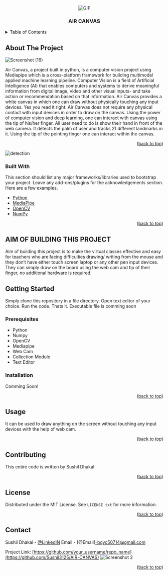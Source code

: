 <div id="top"></div>
<!-- PROJECT LOGO -->
<br />
<div align="center">

![GIF](https://user-images.githubusercontent.com/72722093/156774436-8a394110-87ce-4273-8857-80ca509bc79f.gif)

  </a>

  <h3 align="center">AIR CANVAS</h3>

</div>



<!-- TABLE OF CONTENTS -->
<details>
  <summary>Table of Contents</summary>
  <ol>
    <li>
      <a href="#about-the-project">About The Project</a>
      <ul>
        <li><a href="#built-with">Built With</a></li>
      </ul>
    </li>
    <li>
      <a href="#getting-started">Getting Started</a>
      <ul>
        <li><a href="#prerequisites">Prerequisites</a></li>
        <li><a href="#installation">Installation</a></li>
      </ul>
    </li>
    <li><a href="#usage">Usage</a></li>
    <li><a href="#license">License</a></li>
    <li><a href="#contact">Contact</a></li>
    <li><a href="#acknowledgments">Acknowledgments</a></li>
  </ol>
</details>



<!-- ABOUT THE PROJECT -->
## About The Project

![Screenshot (16)](https://user-images.githubusercontent.com/72722093/156774218-b5856dd8-491c-487f-8e38-ca9018b7a0bc.png)

Air Canvas, a project built in python, is a computer vision project using Mediapipe which is a 
cross-platform framework for building multimodal applied machine learning pipeline. 
Computer Vision is a field of Artificial Intelligence (AI) that enables computers and systems 
to derive meaningful information from digital image, video and other visual inputs- and take 
action or recommendation based on that information.
Air Canvas provides a white canvas in which one can draw without physically touching any 
input devices. Yes you read it right. Air Canvas does not require any physical contact with 
input devices in order to draw on the canvas. Using the power of computer vision and deep 
learning, one can interact with canvas using the tip of his/her finger. All user need to do is 
show their hand in front of the web camera. It detects the palm of user and tracks 21 different 
landmarks in it. Using the tip of the pointing finger one can interact within the canvas.



<p align="right">(<a href="#top">back to top</a>)</p>

![detection](https://user-images.githubusercontent.com/72722093/156774465-140c9cea-b767-4266-ba11-344db8124e7b.png)


### Built With

This section should list any major frameworks/libraries used to bootstrap your project. Leave any add-ons/plugins for the acknowledgements section. Here are a few examples.

* [Python](https://www.python.org/)
* [MediaPipe](https://google.github.io/mediapipe/)
* [OpenCV](https://opencv.org/)
* [NumPy](https://numpy.org/)

<p align="right">(<a href="#top">back to top</a>)</p>



## AIM OF BUILDING THIS PROJECT

Aim of building this project is to make the virtual classes effective and easy for teachers who 
are facing difficulties drawing/ writing from the mouse and they don’t have either touch 
screen laptop or any other pen input devices. They can simply draw on the board using the 
web cam and tip of their finger, no additional hardware is required.


<!-- GETTING STARTED -->
## Getting Started

Simply clone this repository in a file directory. Open text editor of your choice. Run the code.
Thats it.
Executable file is comming soon

### Prerequisites

* Python
* Numpy
* OpenCV
* Mediapipe
* Web Cam
* Collection Module
* Text Editor


### Installation

Comming Soon!

<p align="right">(<a href="#top">back to top</a>)</p>



<!-- USAGE EXAMPLES -->
## Usage

It can be used to draw anything on the screen without touching any input devices with the help of web cam.

<p align="right">(<a href="#top">back to top</a>)</p>





<!-- CONTRIBUTING -->
## Contributing

This entire code is written by Sushil Dhakal

<p align="right">(<a href="#top">back to top</a>)</p>



<!-- LICENSE -->
## License

Distributed under the MIT License. See `LICENSE.txt` for more information.

<p align="right">(<a href="#top">back to top</a>)</p>



<!-- CONTACT -->
## Contact

Sushil Dhakal - [@LinkedIN](https://www.linkedin.com/in/sushil-dhakal-5ab5a621a/)
Email - [@Email]-boyc50714@gmail.com

Project Link: [https://github.com/your_username/repo_name](https://github.com/Sushil3125/AIR-CANVAS)
![Screenshot 2](https://user-images.githubusercontent.com/72722093/156774255-28d57b4c-a081-425c-b699-f40e4cd78624.png)

<p align="right">(<a href="#top">back to top</a>)</p>

